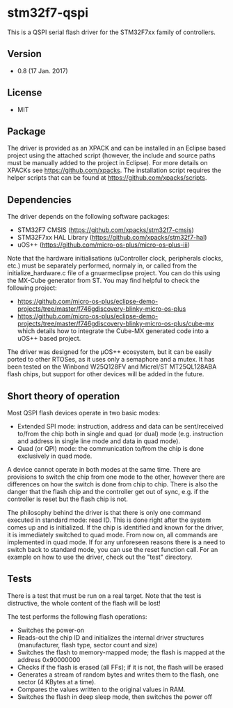 # stm32f7-qspi
This is a QSPI serial flash driver for the STM32F7xx family of controllers.

## Version
* 0.8 (17 Jan. 2017)

## License
* MIT

## Package
The driver is provided as an XPACK and can be installed in an Eclipse based project using the attached script (however, the include and source paths must be manually added to the project in Eclipse). For more details on XPACKs see https://github.com/xpacks. The installation script requires the helper scripts that can be found at https://github.com/xpacks/scripts.

## Dependencies
The driver depends on the following software packages:
* STM32F7 CMSIS (https://github.com/xpacks/stm32f7-cmsis)
* STM32F7xx HAL Library (https://github.com/xpacks/stm32f7-hal)
* uOS++ (https://github.com/micro-os-plus/micro-os-plus-iii)

Note that the hardware initialisations (uController clock, peripherals clocks, etc.) must be separately performed, normaly in, or called from the initialize_hardware.c file of a gnuarmeclipse project. You can do this using the MX-Cube generator from ST. You may find helpful to check the following project:
* https://github.com/micro-os-plus/eclipse-demo-projects/tree/master/f746gdiscovery-blinky-micro-os-plus
* https://github.com/micro-os-plus/eclipse-demo-projects/tree/master/f746gdiscovery-blinky-micro-os-plus/cube-mx which details how to integrate the Cube-MX generated code into a uOS++ based project.

The driver was designed for the µOS++ ecosystem, but it can be easily ported to other RTOSes, as it uses only a semaphore and a mutex. It has been tested on the Winbond W25Q128FV and Micrel/ST MT25QL128ABA flash chips, but support for other devices will be  added in the future.

## Short theory of operation
Most QSPI flash devices operate in two basic modes:
* Extended SPI mode: instruction, address and data can be sent/received to/from the chip both in single and quad (or dual) mode (e.g. instruction and address in single line mode and data in quad mode).
* Quad (or QPI) mode: the communication to/from the chip is done exclusively in quad mode.

A device cannot operate in both modes at the same time. There are provisions to switch the chip from one mode to the other, however there are differences on how the switch is done from chip to chip. There is also the danger that the flash chip and the controller get out of sync, e.g. if the controller is reset but the flash chip is not.

The philosophy behind the driver is that there is only one command executed in standard mode: read ID. This is done right after the system comes up and is initialized. If the chip is identified and known for the driver, it is immediately switched to quad mode. From now on, all commands are implemented in quad mode. If for any unforeseen reasons there is a need to switch back to standard mode, you can use the reset function call. For an example on how to use the driver, check out the "test" directory.

## Tests
There is a test that must be run on a real target. Note that the test is distructive, the whole content of the flash will be lost!

The test performs the following flash operations:
* Switches the power-on
* Reads-out the chip ID and initializes the internal driver structures (manufacturer, flash type, sector count and size)
* Switches the flash to memory-mapped mode; the flash is mapped at the address 0x90000000
* Checks if the flash is erased (all FFs); if it is not, the flash will be erased
* Generates a stream of random bytes and writes them to the flash, one sector (4 KBytes at a time).
* Compares the values written to the original values in RAM.
* Switches the flash in deep sleep mode, then switches the power off

